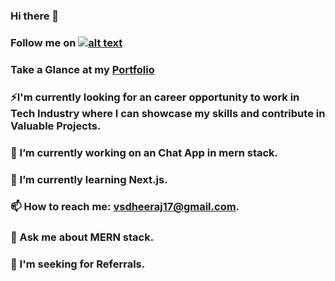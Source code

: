 ### Hi there 👋

### <p>Follow me on <a href="https://www.linkedin.com/in/dheeraj-vs/" target="_blank">![alt text](https://img.shields.io/badge/-LinkedIn-0e76a8?style=plastic&logo=linkedIn)</a></p>
### Take a Glance at my <a href=" " target="blank">Portfolio</a>

### ⚡I'm currently looking for an career opportunity to work in Tech Industry where I can showcase my skills and contribute in Valuable Projects.
### 🔭 I’m currently working on an Chat App in mern stack.
### 🌱 I’m currently learning Next.js.
### 📫 How to reach me: vsdheeraj17@gmail.com.
### 💬 Ask me about MERN stack.
### 👯 I'm seeking for Referrals. 


<!--
**Dheeraj3018/Dheeraj3018** is a ✨ _special_ ✨ repository because its `README.md` (this file) appears on your GitHub profile.

Here are some ideas to get you started:

- 🔭 I’m currently working on 
- 🌱 I’m currently learning ...
- 👯 I’m looking to collaborate on ...
- 🤔 I’m looking for help with ...
- 💬 Ask me about ...
- 📫 How to reach me: ...
- 😄 Pronouns: ...
- ⚡ Fun fact: ...
-->
